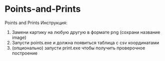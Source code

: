 # Points-and-Prints
Points and Prints 
Инструкция:
1) Замени картику на любую другую в формате png (сохрани название image)
2) Запусти points.exe и должна появиться таблица с csv координатами
3) (опционально) запусти print.exe чтобы получить проверочное построение